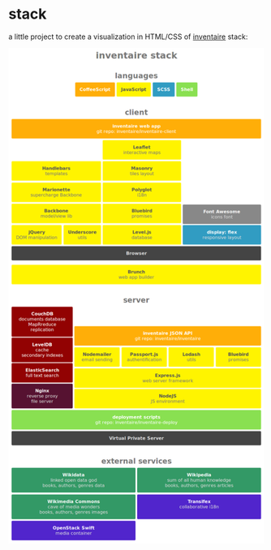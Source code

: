 # stack

a little project to create a visualization in HTML/CSS of [inventaire](https://github.com/inventaire/inventaire) stack:

[![stack](https://raw.githubusercontent.com/inventaire/stack/master/snapshots/stack.png)](https://inventaire.github.io/stack)
